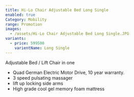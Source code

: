 ```yaml
---
title: Hi-Lo Chair Adjustable Bed Long Single
enabled: true
Category: Mobility
range: Promotion
images:
  - /assets/Hi-Lo Chair Adjustable Bed Long Single.JPG
variants:
  - price: 599500
    varientName: Long Single
---
```


Adjustable Bed / Lift Chair in one
* Quad German Electric Motor Drive, 10 year warranty.
* 3 speed pulsating massager
* lift up locking side arms
* High grade cool gel memory foam mattress